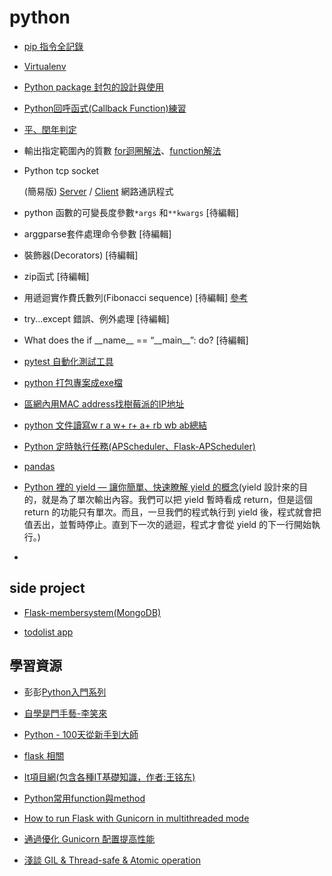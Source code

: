 # python

- [pip 指令全記錄](python_pip.md)
- [Virtualenv](virtualenv.md)
- [Python package 封包的設計與使用](python_package)
- [Python回呼函式(Callback Function)練習](callback_function.py)
- [平、閏年判定](year_detect.py)
- 輸出指定範圍內的質數 [for迴圈解法](is_prime.py)、[function解法](is_prime_function.py)

- Python tcp socket 

  (簡易版) 
  [Server](socket_server.py) / [Client](socket_client.py) 網路通訊程式 
  
- python 函數的可變長度參數`*args` 和`**kwargs`  [待編輯]
- arggparse套件處理命令參數 [待編輯]
- 裝飾器(Decorators)  [待編輯]
- zip函式  [待編輯]
- 用遞迴實作費氏數列(Fibonacci sequence) [待編輯] [參考](https://medium.com/appworks-school/%E5%88%9D%E5%AD%B8%E8%80%85%E5%AD%B8%E6%BC%94%E7%AE%97%E6%B3%95-%E5%BE%9E%E8%B2%BB%E6%B0%8F%E6%95%B8%E5%88%97%E8%AA%8D%E8%AD%98%E4%BD%95%E8%AC%82%E9%81%9E%E8%BF%B4-dea15d2808a3)
- try...except 錯誤、例外處理 [待編輯]
- What does the if \_\_name__ == “\_\_main__”: do? [待編輯]
- [pytest 自動化測試工具](https://www.youtube.com/watch?v=CDBcNB2RrvEhttps://www.youtube.com/watch?v=CDBcNB2RrvE)
- [python 打包專案成exe檔](py_to_exe.md)
- [區網內用MAC address找樹莓派的IP地址](mac_to_ip.md)
- [python 文件讀寫w r a w+ r+ a+ rb wb ab總結](https://blog.csdn.net/weixin_38739735/article/details/90607120)
- [Python 定時執行任務(APScheduler、Flask-APScheduler)](APScheduler.md)
- [pandas](pandas.md)
- [Python 裡的 yield — 讓你簡單、快速瞭解 yield 的概念](https://chriskang028.medium.com/python-%E8%A3%A1%E7%9A%84-yield-%E8%AE%93%E4%BD%A0%E7%B0%A1%E5%96%AE-%E5%BF%AB%E9%80%9F%E7%9E%AD%E8%A7%A3-yield-%E7%9A%84%E6%A6%82%E5%BF%B5-f660521f3aa7)(yield 設計來的目的，就是為了單次輸出內容。我們可以把 yield 暫時看成 return，但是這個 return 的功能只有單次。而且，一旦我們的程式執行到 yield 後，程式就會把值丟出，並暫時停止。直到下一次的遞迴，程式才會從 yield 的下一行開始執行。)
- 

## side project
- [Flask-membersystem(MongoDB)](https://github.com/daoxuewu/flask-membersystem)

- [todolist app](https://github.com/daoxuewu/todolist_app)

## 學習資源
- 彭彭[Python入門系列](https://www.youtube.com/watch?v=wqRlKVRUV_k&list=PL-g0fdC5RMboYEyt6QS2iLb_1m7QcgfHk)
- [自學是門手藝-李笑來](https://github.com/selfteaching/the-craft-of-selfteaching)
- [Python - 100天從新手到大師](https://github.com/jackfrued/Python-100-Days)
- [flask 相關](flask.md)  

- [It項目網(包含各種IT基礎知識，作者:王铭东)](https://www.itprojects.cn/coursecenter)
- [Python常用function與method](https://hackmd.io/@Pl-eQT9CQaS0jhExKqL8_w/H1zRRNkBU)
- [How to run Flask with Gunicorn in multithreaded mode](https://stackoverflow.com/questions/35837786/how-to-run-flask-with-gunicorn-in-multithreaded-mode)
- [通過優化 Gunicorn 配置提高性能](https://github.com/xitu/gold-miner/blob/master/TODO1/gunicorn-3-means-of-concurrency.md)
- [淺談 GIL & Thread-safe & Atomic operation](https://www.maxlist.xyz/2020/03/15/gil-thread-safe-atomic/)
